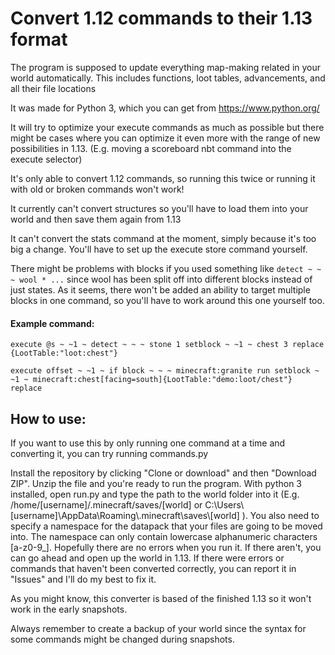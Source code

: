 # Convert 1.12 commands to their 1.13 format

The program is supposed to update everything map-making related in your world automatically. This includes functions, loot tables, advancements, and all their file locations

It was made for Python 3, which you can get from https://www.python.org/

It will try to optimize your execute commands as much as possible but there might be cases where you can optimize it even more with the range of new possibilities in 1.13. (E.g. moving a scoreboard nbt command into the execute selector)

It's only able to convert 1.12 commands, so running this twice or running it with old or broken commands won't work!

It currently can't convert structures so you'll have to load them into your world and then save them again from 1.13

It can't convert the stats command at the moment, simply because it's too big a change. You'll have to set up the execute store command yourself.

There might be problems with blocks if you used something like `detect ~ ~ ~ wool * ...` since wool has been split off into different blocks instead of just states. As it seems, there won't be added an ability to target multiple blocks in one command, so you'll have to work around this one yourself too.

#### Example command:

```
execute @s ~ ~1 ~ detect ~ ~ ~ stone 1 setblock ~ ~1 ~ chest 3 replace {LootTable:"loot:chest"}
```

```
execute offset ~ ~1 ~ if block ~ ~ ~ minecraft:granite run setblock ~ ~1 ~ minecraft:chest[facing=south]{LootTable:"demo:loot/chest"} replace
```

## How to use:

If you want to use this by only running one command at a time and converting it, you can try running commands.py

Install the repository by clicking "Clone or download" and then "Download ZIP". Unzip the file and you're ready to run the program. With python 3 installed, open run.py and type the path to the world folder into it (E.g. /home/[username]/.minecraft/saves/[world] or C:\Users\\[username]\AppData\Roaming\\.minecraft\saves\\[world] ). You also need to specify a namespace for the datapack that your files are going to be moved into. The namespace can only contain lowercase alphanumeric characters [a-z0-9_]. Hopefully there are no errors when you run it. If there aren't, you can go ahead and open up the world in 1.13. If there were errors or commands that haven't been converted correctly, you can report it in "Issues" and I'll do my best to fix it.

As you might know, this converter is based of the finished 1.13 so it won't work in the early snapshots.

Always remember to create a backup of your world since the syntax for some commands might be changed during snapshots.
